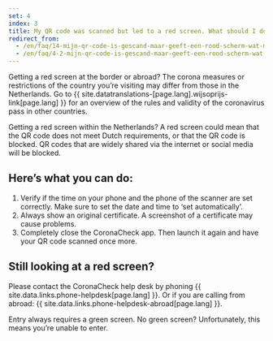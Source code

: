 ```yaml
---
set: 4
index: 3
title: My QR code was scanned but led to a red screen. What should I do?
redirect_from: 
  - /en/faq/14-mijn-qr-code-is-gescand-maar-geeft-een-rood-scherm-wat-moet-ik-doen
  - /en/faq/4-2-mijn-qr-code-is-gescand-maar-geeft-een-rood-scherm-wat-moet-ik-doen
---
```

Getting a red screen at the border or abroad? The corona measures or restrictions of the country you’re visiting may differ from those in the Netherlands. Go to {{ site.datatranslations-[page.lang].wijsoprijs-link[page.lang] }} for an overview of the rules and validity of the coronavirus pass in other countries.

Getting a red screen within the Netherlands? A red screen could mean that the QR code does not meet Dutch requirements, or that the QR code is blocked. QR codes that are widely shared via the internet or social media will be blocked.

## Here’s what you can do:

1. Verify if the time on your phone and the phone of the scanner are set correctly. Make sure to set the date and time to ‘set automatically’.
2. Always show an original certificate. A screenshot of a certificate may cause problems.
3. Completely close the CoronaCheck app. Then launch it again and have your QR code scanned once more.

## Still looking at a red screen?

Please contact the CoronaCheck help desk by phoning {{ site.data.links.phone-helpdesk[page.lang] }}. Or if you are calling from abroad: {{ site.data.links.phone-helpdesk-abroad[page.lang] }}.

Entry always requires a green screen. No green screen? Unfortunately, this means you’re unable to enter.

